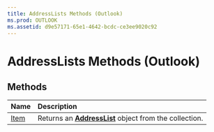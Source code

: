 ```yaml
---
title: AddressLists Methods (Outlook)
ms.prod: OUTLOOK
ms.assetid: d9e57171-65e1-4642-bcdc-ce3ee9020c92
---
```



# AddressLists Methods (Outlook)

## Methods



|**Name**|**Description**|
|:-----|:-----|
|[Item](addresslists-item-method-outlook.md)|Returns an  **[AddressList](addresslist-object-outlook.md)** object from the collection.|

